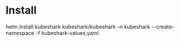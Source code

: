 # Install
helm install kubeshark kubeshark/kubeshark -n kubeshark --create-namespace -f kubeshark-values.yaml
